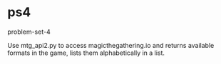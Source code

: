 # ps4
problem-set-4

Use mtg_api2.py to access magicthegathering.io and returns available formats in the game, lists them alphabetically in a list.
